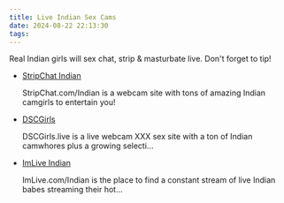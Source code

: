```yaml
---
title: Live Indian Sex Cams
date: 2024-08-22 22:13:30
tags:
---
```

Real Indian girls will sex chat, strip & masturbate live. Don't forget to tip!
<ul><li class="category-item" data-site-id="5742"><div class="category-item-content"><a class="link-analytics link-icon-base icon icon586" href="https://theporndude.com/5742/stripchatindian" target="_blank" rel="noopener" data-visit-site-id="5742">StripChat Indian</a><a class="review_force" href="https://theporndude.com/5742/stripchatindian" target="_blank" rel="noopener" aria-label="Review button" data-visit-site-id="5742"></a><p class="desc">StripChat.com/Indian is a webcam site with tons of amazing Indian camgirls to entertain you!</p></div></li><li class="category-item" data-site-id="1113"><div class="category-item-content"><a class="link-analytics link-icon-base ctm-icon ctm-icon1113" href="https://theporndude.com/1113/delhisexchat" target="_blank" rel="noopener" data-visit-site-id="1113">DSCGirls</a><a class="review_force" href="https://theporndude.com/1113/delhisexchat" target="_blank" rel="noopener" aria-label="Review button" data-visit-site-id="1113"></a><p class="desc">DSCGirls.live is a live webcam XXX sex site with a ton of Indian camwhores plus a growing selecti...</p></div></li><li class="category-item" data-site-id="5745"><div class="category-item-content"><a class="link-analytics link-icon-base icon icon509" href="https://theporndude.com/5745/imliveindian" target="_blank" rel="noopener" data-visit-site-id="5745">ImLive Indian</a><a class="review_force" href="https://theporndude.com/5745/imliveindian" target="_blank" rel="noopener" aria-label="Review button" data-visit-site-id="5745"></a><p class="desc">ImLive.com/Indian is the place to find a constant stream of live Indian babes streaming their hot...</p></div></li></ul>